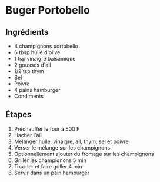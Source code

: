 # Buger Portobello
## Ingrédients
- 4 champignons portobello
- 6 tbsp huile d'olive
- 1 tsp vinaigre balsamique
- 2 gousses d'ail
- 1/2 tsp thym
- Sel
- Poivre
- 4 pains hamburger
- Condiments

## Étapes
1. Préchauffer le four à 500 F
2. Hacher l'ail
3. Mélanger huile, vinaigre, ail, thym, sel et poivre
4. Verser le mélange sur les champignons
5. Optionnellement ajouter du fromage sur les champignons
6. Griller les champignons 5 min
7. Tourner et faire griller 4 min
8. Servir dans un pain hamburger

